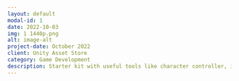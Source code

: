 ```yaml
---
layout: default
modal-id: 1
date: 2022-10-03
img: 1 1440p.png
alt: image-alt
project-date: October 2022
client: Unity Asset Store
category: Game Development
description: Starter kit with useful tools like character controller, item modifier, inventory, save system and more...
---
```

